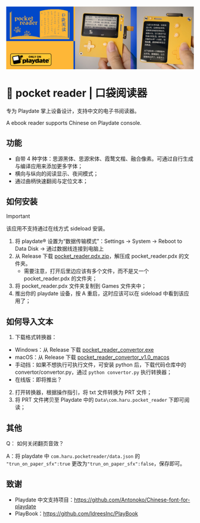 ![screenshot](https://github.com/Antonoko/pocket-reader/blob/main/__asset__/header.jpg)
# 📖 pocket reader | 口袋阅读器

专为 Playdate 掌上设备设计，支持中文的电子书阅读器。

A ebook reader supports Chinese on Playdate console.

## 功能
- 自带 4 种字体：思源黑体、思源宋体、霞鹜文楷、融合像素。可通过自行生成与编译应用来添加更多字体；
- 横向与纵向的阅读显示、夜间模式；
- 通过曲柄快速翻阅与定位文本；

## 如何安装
> [!IMPORTANT]  
> 该应用不支持通过在线方式 sideload 安装。

1. 将 playdate® 设置为“数据传输模式”：Settings → System → Reboot to Data Disk → 通过数据线连接到电脑上
2. 从 Release 下载 [pocket_reader.pdx.zip](https://github.com/Antonoko/pocket-reader/releases)，解压成 pocket_reader.pdx 的文件夹。
    - 需要注意，打开后里边应该有多个文件，而不是又一个 pocket_reader.pdx 的文件夹；
3. 将 pocket_reader.pdx 文件夹复制到 Games 文件夹中；
4. 推出你的 playdate 设备，按 A 重启，这时应该可以在 sideload 中看到该应用了；


## 如何导入文本
1. 下载格式转换器：
- Windows：从 Release 下载 [pocket_reader_convertor.exe](https://github.com/Antonoko/pocket-reader/releases)
- macOS：从 Release 下载 [pocket_reader_convertor_v1.0_macos](https://github.com/Antonoko/pocket-reader/releases)
- 手动挡：如果不想执行可执行文件，可安装 python 后，下载代码仓库中的 convertor/convertor.py，通过 `python convertor.py` 执行转换器；
- 在线版：即将推出？

2. 打开转换器，根据操作指引，将 txt 文件转换为 PRT 文件；
3. 将 PRT 文件拷贝至 Playdate 中的 `Data\com.haru.pocket_reader` 下即可阅读；

## 其他
Q： 如何关闭翻页音效？

A：将 playdate 中 `com.haru.pocketreader/data.json` 的 `"trun_on_paper_sfx":true` 更改为`"trun_on_paper_sfx":false`，保存即可。

## 致谢
- Playdate 中文支持项目：https://github.com/Antonoko/Chinese-font-for-playdate
- PlayBook：https://github.com/IdreesInc/PlayBook